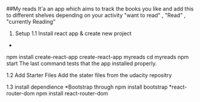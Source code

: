 ##My reads
It'a an app which aims to track the books you like and add this to different shelves depending on your activity
"want to read" , "Read" , "currently Reading"

1. Setup
1.1 Install react app & create new project
*
npm install create-react-app 
create-react-app myreads
cd myreads
npm start
The last command tests that the app installed properly.

1.2 Add Starter Files
Add the stater files from the udacity repositry

1.3 install dependience
*Bootstrap through 
npm install bootstrap
*react-router-dom 
npm install react-router-dom 




